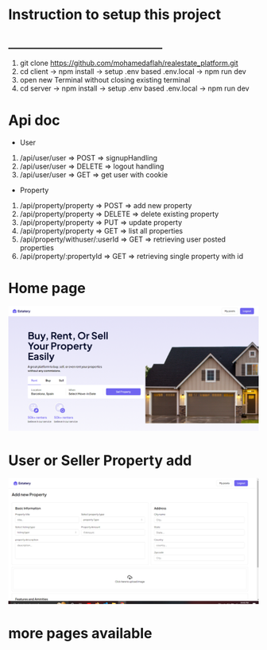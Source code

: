 # Instruction to setup this project
## _______________________________

1. git clone https://github.com/mohamedaflah/realestate_platform.git
2. cd client
   -> npm install
   -> setup .env based .env.local
   -> npm run dev
3. open new Terminal without closing existing terminal
4. cd server
   -> npm install
   -> setup .env based .env.local
   -> npm run dev

# Api doc
* User
 1. /api/user/user => POST => signupHandling
 2. /api/user/user => DELETE => logout handling
 3. /api/user/user => GET => get user with cookie

* Property
 1. /api/property/property => POST => add new property
 2. /api/property/property => DELETE => delete existing property
 3. /api/property/property => PUT => update property
 4. /api/property/property => GET => list all properties
 5. /api/property/withuser/:userId => GET => retrieving user posted properties
 6. /api/property/:propertyId => GET => retrieving single property with id

 



# Home page

[![Home page](/media/realestate.png)]()

# User or Seller Property add

[![Add new column](/media/image.png)]()


# more pages available